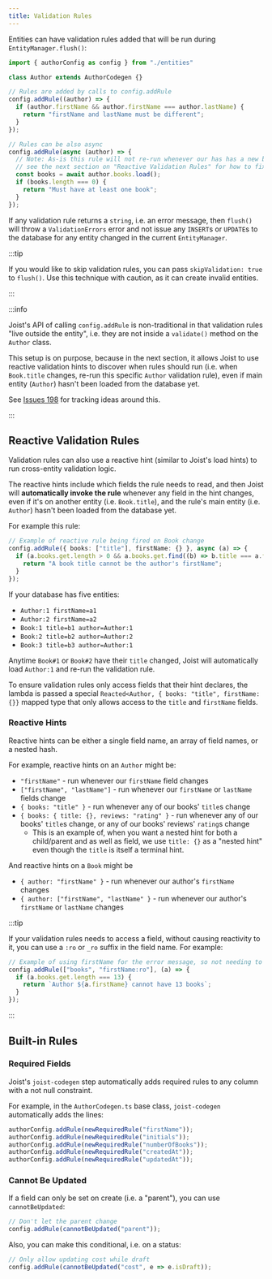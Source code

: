 ```yaml
---
title: Validation Rules
---
```


Entities can have validation rules added that will be run during `EntityManager.flush()`:

```typescript
import { authorConfig as config } from "./entities"

class Author extends AuthorCodegen {}

// Rules are added by calls to config.addRule
config.addRule((author) => {
  if (author.firstName && author.firstName === author.lastName) {
    return "firstName and lastName must be different";
  }
});

// Rules can be also async
config.addRule(async (author) => {
  // Note: As-is this rule will not re-run whenever our has has a new book;
  // see the next section on "Reactive Validation Rules" for how to fix this
  const books = await author.books.load();
  if (books.length === 0) {
    return "Must have at least one book";
  }
});
```

If any validation rule returns a `string`, i.e. an error message, then `flush()` will throw a `ValidationErrors` error and not issue any `INSERT`s or `UPDATE`s to the database for any entity changed in the current `EntityManager`.

:::tip

If you would like to skip validation rules, you can pass `skipValidation: true` to `flush()`. Use this technique with caution, as it can create invalid entities.

:::

:::info

Joist's API of calling `config.addRule` is non-traditional in that validation rules "live outside the entity", i.e. they are not inside a `validate()` method on the `Author` class.

This setup is on purpose, because in the next section, it allows Joist to use reactive validation hints to discover when rules should run (i.e. when `Book.title` changes, re-run this specific `Author` validation rule), even if main entity (`Author`) hasn't been loaded from the database yet.

See [Issues 198](https://github.com/stephenh/joist-ts/issues/198) for tracking ideas around this.

:::

## Reactive Validation Rules

Validation rules can also use a reactive hint (similar to Joist's load hints) to run cross-entity validation logic.

The reactive hints include which fields the rule needs to read, and then Joist will **automatically invoke the rule** whenever any field in the hint changes, even if it's on another entity (i.e. `Book.title`), and the rule's main entity (i.e. `Author`) hasn't been loaded from the database yet. 

For example this rule:

```typescript
// Example of reactive rule being fired on Book change
config.addRule({ books: ["title"], firstName: {} }, async (a) => {
  if (a.books.get.length > 0 && a.books.get.find((b) => b.title === a.firstName)) {
    return "A book title cannot be the author's firstName";
  }
});
```

If your database has five entities:

- `Author:1 firstName=a1`
- `Author:2 firstName=a2`
- `Book:1 title=b1 author=Author:1`
- `Book:2 title=b2 author=Author:2`
- `Book:3 title=b3 author=Author:1`

Anytime `Book#1` or `Book#2` have their `title` changed, Joist will automatically load `Author:1` and re-run the validation rule.

To ensure validation rules only access fields that their hint declares, the lambda is passed a special `Reacted<Author, { books: "title", firstName: {}}` mapped type that only allows access to the `title` and `firstName` fields.

### Reactive Hints

Reactive hints can be either a single field name, an array of field names, or a nested hash.

For example, reactive hints on an `Author` might be:

* `"firstName"` - run whenever our `firstName` field changes
* `["firstName", "lastName"]` - run whenever our `firstName` or `lastName` fields change
* `{ books: "title" }` - run whenever any of our books' `title`s change
* `{ books: { title: {}, reviews: "rating" }` - run whenever any of our books' `title`s change, or any of our books' reviews' `rating`s change
  * This is an example of, when you want a nested hint for both a child/parent and as well as field, we use `title: {}` as a "nested hint" even though the `title` is itself a terminal hint. 

And reactive hints on a `Book` might be

* `{ author: "firstName" }` - run whenever our author's `firstName` changes
* `{ author: ["firstName", "lastName" }` - run whenever our author's `firstName` or `lastName` changes

:::tip

If your validation rules needs to access a field, without causing reactivity to it, you can use a `:ro` or `_ro` suffix in the field name. For example:

```typescript
// Example of using firstName for the error message, so not needing to react on it
config.addRule(["books", "firstName:ro"], (a) => {
  if (a.books.get.length === 13) {
    return `Author ${a.firstName} cannot have 13 books`;
  }
});
```

:::


## Built-in Rules

### Required Fields

Joist's `joist-codegen` step automatically adds required rules to any column with a not null constraint.

For example, in the `AuthorCodegen.ts` base class, `joist-codegen` automatically adds the lines:

```typescript
authorConfig.addRule(newRequiredRule("firstName"));
authorConfig.addRule(newRequiredRule("initials"));
authorConfig.addRule(newRequiredRule("numberOfBooks"));
authorConfig.addRule(newRequiredRule("createdAt"));
authorConfig.addRule(newRequiredRule("updatedAt"));
```

### Cannot Be Updated

If a field can only be set on create (i.e. a "parent"), you can use `cannotBeUpdated`:

```typescript
// Don't let the parent change
config.addRule(cannotBeUpdated("parent"));
```

Also, you can make this conditional, i.e. on a status:

```typescript
// Only allow updating cost while draft
config.addRule(cannotBeUpdated("cost", e => e.isDraft));
```

